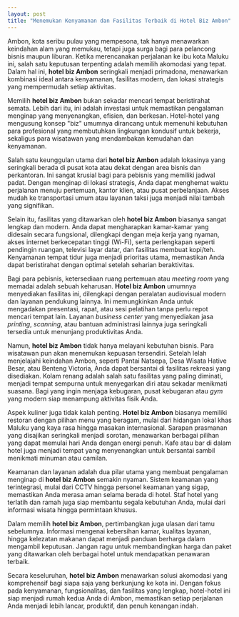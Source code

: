 ```yaml
---
layout: post
title: "Menemukan Kenyamanan dan Fasilitas Terbaik di Hotel Biz Ambon"
---
```


Ambon, kota seribu pulau yang mempesona, tak hanya menawarkan keindahan alam yang memukau, tetapi juga surga bagi para pelancong bisnis maupun liburan. Ketika merencanakan perjalanan ke ibu kota Maluku ini, salah satu keputusan terpenting adalah memilih akomodasi yang tepat. Dalam hal ini, **hotel biz Ambon** seringkali menjadi primadona, menawarkan kombinasi ideal antara kenyamanan, fasilitas modern, dan lokasi strategis yang mempermudah setiap aktivitas.

Memilih **hotel biz Ambon** bukan sekadar mencari tempat beristirahat semata. Lebih dari itu, ini adalah investasi untuk memastikan pengalaman menginap yang menyenangkan, efisien, dan berkesan. Hotel-hotel yang mengusung konsep "biz" umumnya dirancang untuk memenuhi kebutuhan para profesional yang membutuhkan lingkungan kondusif untuk bekerja, sekaligus para wisatawan yang mendambakan kemudahan dan kenyamanan.

Salah satu keunggulan utama dari **hotel biz Ambon** adalah lokasinya yang seringkali berada di pusat kota atau dekat dengan area bisnis dan perkantoran. Ini sangat krusial bagi para pebisnis yang memiliki jadwal padat. Dengan menginap di lokasi strategis, Anda dapat menghemat waktu perjalanan menuju pertemuan, kantor klien, atau pusat perbelanjaan. Akses mudah ke transportasi umum atau layanan taksi juga menjadi nilai tambah yang signifikan.

Selain itu, fasilitas yang ditawarkan oleh **hotel biz Ambon** biasanya sangat lengkap dan modern. Anda dapat mengharapkan kamar-kamar yang didesain secara fungsional, dilengkapi dengan meja kerja yang nyaman, akses internet berkecepatan tinggi (Wi-Fi), serta perlengkapan seperti pendingin ruangan, televisi layar datar, dan fasilitas membuat kopi/teh. Kenyamanan tempat tidur juga menjadi prioritas utama, memastikan Anda dapat beristirahat dengan optimal setelah seharian beraktivitas.

Bagi para pebisnis, ketersediaan ruang pertemuan atau *meeting room* yang memadai adalah sebuah keharusan. **Hotel biz Ambon** umumnya menyediakan fasilitas ini, dilengkapi dengan peralatan audiovisual modern dan layanan pendukung lainnya. Ini memungkinkan Anda untuk mengadakan presentasi, rapat, atau sesi pelatihan tanpa perlu repot mencari tempat lain. Layanan *business center* yang menyediakan jasa *printing*, *scanning*, atau bantuan administrasi lainnya juga seringkali tersedia untuk menunjang produktivitas Anda.

Namun, **hotel biz Ambon** tidak hanya melayani kebutuhan bisnis. Para wisatawan pun akan menemukan kepuasan tersendiri. Setelah lelah menjelajahi keindahan Ambon, seperti Pantai Natsepa, Desa Wisata Hative Besar, atau Benteng Victoria, Anda dapat bersantai di fasilitas rekreasi yang disediakan. Kolam renang adalah salah satu fasilitas yang paling diminati, menjadi tempat sempurna untuk menyegarkan diri atau sekadar menikmati suasana. Bagi yang ingin menjaga kebugaran, pusat kebugaran atau *gym* yang modern siap menampung aktivitas fisik Anda.

Aspek kuliner juga tidak kalah penting. **Hotel biz Ambon** biasanya memiliki restoran dengan pilihan menu yang beragam, mulai dari hidangan lokal khas Maluku yang kaya rasa hingga masakan internasional. Sarapan prasmanan yang disajikan seringkali menjadi sorotan, menawarkan berbagai pilihan yang dapat memulai hari Anda dengan energi penuh. Kafe atau bar di dalam hotel juga menjadi tempat yang menyenangkan untuk bersantai sambil menikmati minuman atau camilan.

Keamanan dan layanan adalah dua pilar utama yang membuat pengalaman menginap di **hotel biz Ambon** semakin nyaman. Sistem keamanan yang terintegrasi, mulai dari CCTV hingga personel keamanan yang sigap, memastikan Anda merasa aman selama berada di hotel. Staf hotel yang terlatih dan ramah juga siap membantu segala kebutuhan Anda, mulai dari informasi wisata hingga permintaan khusus.

Dalam memilih **hotel biz Ambon**, pertimbangkan juga ulasan dari tamu sebelumnya. Informasi mengenai kebersihan kamar, kualitas layanan, hingga kelezatan makanan dapat menjadi panduan berharga dalam mengambil keputusan. Jangan ragu untuk membandingkan harga dan paket yang ditawarkan oleh berbagai hotel untuk mendapatkan penawaran terbaik.

Secara keseluruhan, **hotel biz Ambon** menawarkan solusi akomodasi yang komprehensif bagi siapa saja yang berkunjung ke kota ini. Dengan fokus pada kenyamanan, fungsionalitas, dan fasilitas yang lengkap, hotel-hotel ini siap menjadi rumah kedua Anda di Ambon, memastikan setiap perjalanan Anda menjadi lebih lancar, produktif, dan penuh kenangan indah.
